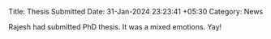 Title: Thesis Submitted
Date: 31-Jan-2024 23:23:41 +05:30
Category: News

Rajesh had submitted PhD thesis. It was a mixed emotions. Yay!
